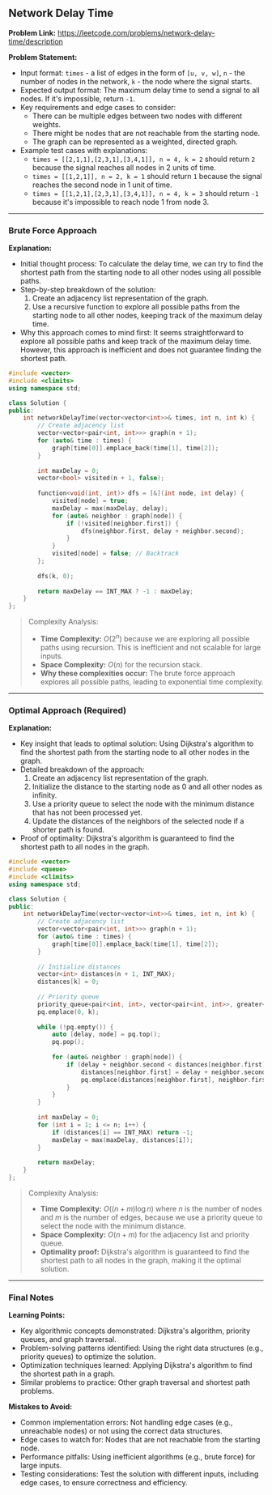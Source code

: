 ## Network Delay Time
**Problem Link:** https://leetcode.com/problems/network-delay-time/description

**Problem Statement:**
- Input format: `times` - a list of edges in the form of `[u, v, w]`, `n` - the number of nodes in the network, `k` - the node where the signal starts.
- Expected output format: The maximum delay time to send a signal to all nodes. If it's impossible, return `-1`.
- Key requirements and edge cases to consider: 
  - There can be multiple edges between two nodes with different weights.
  - There might be nodes that are not reachable from the starting node.
  - The graph can be represented as a weighted, directed graph.
- Example test cases with explanations:
  - `times = [[2,1,1],[2,3,1],[3,4,1]], n = 4, k = 2` should return `2` because the signal reaches all nodes in 2 units of time.
  - `times = [[1,2,1]], n = 2, k = 1` should return `1` because the signal reaches the second node in 1 unit of time.
  - `times = [[1,2,1],[2,3,1],[3,4,1]], n = 4, k = 3` should return `-1` because it's impossible to reach node 1 from node 3.

---

### Brute Force Approach
**Explanation:**
- Initial thought process: To calculate the delay time, we can try to find the shortest path from the starting node to all other nodes using all possible paths.
- Step-by-step breakdown of the solution:
  1. Create an adjacency list representation of the graph.
  2. Use a recursive function to explore all possible paths from the starting node to all other nodes, keeping track of the maximum delay time.
- Why this approach comes to mind first: It seems straightforward to explore all possible paths and keep track of the maximum delay time. However, this approach is inefficient and does not guarantee finding the shortest path.

```cpp
#include <vector>
#include <climits>
using namespace std;

class Solution {
public:
    int networkDelayTime(vector<vector<int>>& times, int n, int k) {
        // Create adjacency list
        vector<vector<pair<int, int>>> graph(n + 1);
        for (auto& time : times) {
            graph[time[0]].emplace_back(time[1], time[2]);
        }
        
        int maxDelay = 0;
        vector<bool> visited(n + 1, false);
        
        function<void(int, int)> dfs = [&](int node, int delay) {
            visited[node] = true;
            maxDelay = max(maxDelay, delay);
            for (auto& neighbor : graph[node]) {
                if (!visited[neighbor.first]) {
                    dfs(neighbor.first, delay + neighbor.second);
                }
            }
            visited[node] = false; // Backtrack
        };
        
        dfs(k, 0);
        
        return maxDelay == INT_MAX ? -1 : maxDelay;
    }
};
```

> Complexity Analysis:
> - **Time Complexity:** $O(2^n)$ because we are exploring all possible paths using recursion. This is inefficient and not scalable for large inputs.
> - **Space Complexity:** $O(n)$ for the recursion stack.
> - **Why these complexities occur:** The brute force approach explores all possible paths, leading to exponential time complexity.

---

### Optimal Approach (Required)
**Explanation:**
- Key insight that leads to optimal solution: Using Dijkstra's algorithm to find the shortest path from the starting node to all other nodes in the graph.
- Detailed breakdown of the approach:
  1. Create an adjacency list representation of the graph.
  2. Initialize the distance to the starting node as 0 and all other nodes as infinity.
  3. Use a priority queue to select the node with the minimum distance that has not been processed yet.
  4. Update the distances of the neighbors of the selected node if a shorter path is found.
- Proof of optimality: Dijkstra's algorithm is guaranteed to find the shortest path to all nodes in the graph.

```cpp
#include <vector>
#include <queue>
#include <climits>
using namespace std;

class Solution {
public:
    int networkDelayTime(vector<vector<int>>& times, int n, int k) {
        // Create adjacency list
        vector<vector<pair<int, int>>> graph(n + 1);
        for (auto& time : times) {
            graph[time[0]].emplace_back(time[1], time[2]);
        }
        
        // Initialize distances
        vector<int> distances(n + 1, INT_MAX);
        distances[k] = 0;
        
        // Priority queue
        priority_queue<pair<int, int>, vector<pair<int, int>>, greater<>> pq;
        pq.emplace(0, k);
        
        while (!pq.empty()) {
            auto [delay, node] = pq.top();
            pq.pop();
            
            for (auto& neighbor : graph[node]) {
                if (delay + neighbor.second < distances[neighbor.first]) {
                    distances[neighbor.first] = delay + neighbor.second;
                    pq.emplace(distances[neighbor.first], neighbor.first);
                }
            }
        }
        
        int maxDelay = 0;
        for (int i = 1; i <= n; i++) {
            if (distances[i] == INT_MAX) return -1;
            maxDelay = max(maxDelay, distances[i]);
        }
        
        return maxDelay;
    }
};
```

> Complexity Analysis:
> - **Time Complexity:** $O((n + m) \log n)$ where $n$ is the number of nodes and $m$ is the number of edges, because we use a priority queue to select the node with the minimum distance.
> - **Space Complexity:** $O(n + m)$ for the adjacency list and priority queue.
> - **Optimality proof:** Dijkstra's algorithm is guaranteed to find the shortest path to all nodes in the graph, making it the optimal solution.

---

### Final Notes

**Learning Points:**
- Key algorithmic concepts demonstrated: Dijkstra's algorithm, priority queues, and graph traversal.
- Problem-solving patterns identified: Using the right data structures (e.g., priority queues) to optimize the solution.
- Optimization techniques learned: Applying Dijkstra's algorithm to find the shortest path in a graph.
- Similar problems to practice: Other graph traversal and shortest path problems.

**Mistakes to Avoid:**
- Common implementation errors: Not handling edge cases (e.g., unreachable nodes) or not using the correct data structures.
- Edge cases to watch for: Nodes that are not reachable from the starting node.
- Performance pitfalls: Using inefficient algorithms (e.g., brute force) for large inputs.
- Testing considerations: Test the solution with different inputs, including edge cases, to ensure correctness and efficiency.